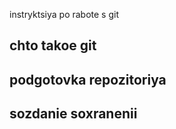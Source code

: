instryktsiya po rabote s git

## chto takoe git

## podgotovka repozitoriya

## sozdanie soxranenii



